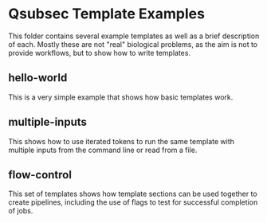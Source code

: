 Qsubsec Template Examples
=========================

This folder contains several example templates as well as a brief description of each. Mostly these are not "real" biological problems, as the aim is not to provide workflows, but to show how to write templates.

hello-world
-------------

This is a very simple example that shows how basic templates work.

multiple-inputs
-----------------

This shows how to use iterated tokens to run the same template with multiple inputs from the command line or read from a file.

flow-control
--------------

This set of templates shows how template sections can be used together to create pipelines, including the use of flags to test for successful completion of jobs.
